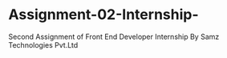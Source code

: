 # Assignment-02-Internship-
Second Assignment of Front End Developer Internship By Samz Technologies Pvt.Ltd
